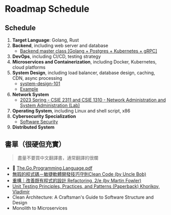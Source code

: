 # Roadmap Schedule

## Schedule
1. **Target Language**: Golang, Rust
3. **Backend**, including web server and database
    - [Backend master class [Golang + Postgres + Kubernetes + gRPC]](https://www.youtube.com/playlist?list=PLy_6D98if3ULEtXtNSY_2qN21VCKgoQAE)
5. **DevOps**, including CI/CD, testing strategy
7. **Microservices and Containerization**, including Docker, Kubernetes, cloud platforms
9. **System Design**, including load balancer, database design, caching, CDN, async processing
    - [system-design-101](https://github.com/ByteByteGoHq/system-design-101)
    - [Example](https://github.com/armankhondker/best-system-design-resources)
11. **Network System**
    - [2023 Spring - CSIE 2311 and CSIE 1310 - Network Administration and System Administration (Lab)](https://www.csie.ntu.edu.tw/~hsinmu/site/courses/23springnasa)
12. **Operating System**, including Linux and shell script, x86
14. **Cybersecurity Specialization**
    - [Software Security](https://www.coursera.org/learn/software-security)
15. **Distributed System**


## 書單（很硬但充實）

> 盡量不要買中文翻譯書，通常翻譯的很爛

- 💯 [The.Go.Programming.Language.pdf](https://github.com/neo-liang-sap/book/blob/master/Go/The.Go.Programming.Language.pdf)
- [無瑕的程式碼－敏捷軟體開發技巧守則Clean Code (by Uncle Bob)](https://www.tenlong.com.tw/products/9789862017050)
- [重構｜改善既有程式的設計 Refactoring, 2/e (by Martin Fowler)](https://www.tenlong.com.tw/products/9789865021832)
- [Unit Testing Principles, Practices, and Patterns (Paperback) Khorikov, Vladimir](https://www.tenlong.com.tw/products/9781617296277?list_name=srh)
- Clean Architecture: A Craftsman's Guide to Software Structure and Design
- Monolith to Microservices
